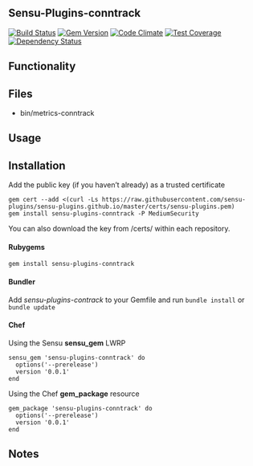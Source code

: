 ## Sensu-Plugins-conntrack

[![Build Status](https://travis-ci.org/sensu-plugins/sensu-plugins-conntrack.svg?branch=master)](https://travis-ci.org/sensu-plugins/sensu-plugins-conntrack)
[![Gem Version](https://badge.fury.io/rb/sensu-plugins-conntrack.svg)](http://badge.fury.io/rb/sensu-plugins-conntrack)
[![Code Climate](https://codeclimate.com/github/sensu-plugins/sensu-plugins-conntrack/badges/gpa.svg)](https://codeclimate.com/github/sensu-plugins/sensu-plugins-conntrack)
[![Test Coverage](https://codeclimate.com/github/sensu-plugins/sensu-plugins-conntrack/badges/coverage.svg)](https://codeclimate.com/github/sensu-plugins/sensu-plugins-conntrack)
[![Dependency Status](https://gemnasium.com/sensu-plugins/sensu-plugins-conntrack.svg)](https://gemnasium.com/sensu-plugins/sensu-plugins-conntrack)

## Functionality

## Files
 * bin/metrics-conntrack

## Usage

## Installation

Add the public key (if you haven’t already) as a trusted certificate

```
gem cert --add <(curl -Ls https://raw.githubusercontent.com/sensu-plugins/sensu-plugins.github.io/master/certs/sensu-plugins.pem)
gem install sensu-plugins-conntrack -P MediumSecurity
```

You can also download the key from /certs/ within each repository.

#### Rubygems

`gem install sensu-plugins-conntrack`

#### Bundler

Add *sensu-plugins-contrack* to your Gemfile and run `bundle install` or `bundle update`

#### Chef

Using the Sensu **sensu_gem** LWRP
```
sensu_gem 'sensu-plugins-conntrack' do
  options('--prerelease')
  version '0.0.1'
end
```

Using the Chef **gem_package** resource
```
gem_package 'sensu-plugins-conntrack' do
  options('--prerelease')
  version '0.0.1'
end
```

## Notes
